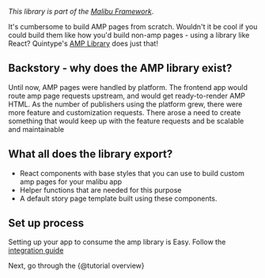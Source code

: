 _This library is part of the [Malibu Framework](https://developers.quintype.com/malibu)_.

It's cumbersome to build AMP pages from scratch. Wouldn't it be cool if you could build them like how you'd build non-amp pages - using a library like React?
Quintype's [AMP Library](https://www.npmjs.com/package/@quintype/amp) does just that!

## Backstory - why does the AMP library exist?

Until now, AMP pages were handled by platform. The frontend app would route amp page requests upstream, and would get ready-to-render AMP HTML. As the number of publishers using the platform grew, there were more feature and customization requests. There arose a need to create something that would keep up with the feature requests and be scalable and maintainable

## What all does the library export?

- React components with base styles that you can use to build custom amp pages for your malibu app
- Helper functions that are needed for this purpose
- A default story page template built using these components.

## Set up process

Setting up your app to consume the amp library is Easy. Follow the [integration guide](https://developers.quintype.com/malibu/tutorial/amp-library-integration.html)

Next, go through the {@tutorial overview}
